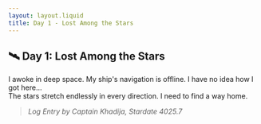 ```yaml
---
layout: layout.liquid
title: Day 1 - Lost Among the Stars
---
```


## 🛰️ Day 1: Lost Among the Stars
I awoke in deep space. My ship's navigation is offline. I have no idea how I got here...  
The stars stretch endlessly in every direction. I need to find a way home.

> *Log Entry by Captain Khadija, Stardate 4025.7*

